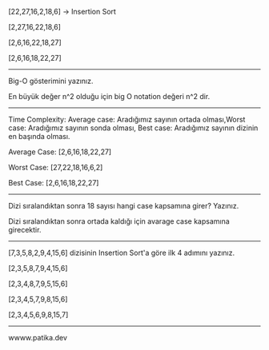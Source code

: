 [22,27,16,2,18,6] -> Insertion Sort

[2,27,16,22,18,6]

[2,6,16,22,18,27]

[2,6,16,18,22,27]

-----------------------------------------------------

Big-O gösterimini yazınız.

En büyük değer n^2 olduğu için big O notation değeri n^2 dir.

--------------------------------------------------------

Time Complexity: Average case: Aradığımız sayının ortada olması,Worst case: Aradığımız sayının sonda olması, Best case: Aradığımız sayının dizinin en başında olması.

Average Case: [2,6,16,18,22,27]

Worst Case: [27,22,18,16,6,2]

Best Case: [2,6,16,18,22,27]

-------------------------------------------------------

Dizi sıralandıktan sonra 18 sayısı hangi case kapsamına girer? Yazınız.

Dizi sıralandıktan sonra ortada kaldığı için avarage case kapsamına girecektir.

-------------------------------------------------------

[7,3,5,8,2,9,4,15,6] dizisinin Insertion Sort'a göre ilk 4 adımını yazınız.

[2,3,5,8,7,9,4,15,6] 

[2,3,4,8,7,9,5,15,6] 

[2,3,4,5,7,9,8,15,6]  

[2,3,4,5,6,9,8,15,7] 

---------------------------------------------------------
wwww.patika.dev